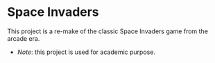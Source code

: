 # Space Invaders
This project is a re-make of the classic Space Invaders game from the arcade era. 
- *Note*: this project is used for academic purpose.
